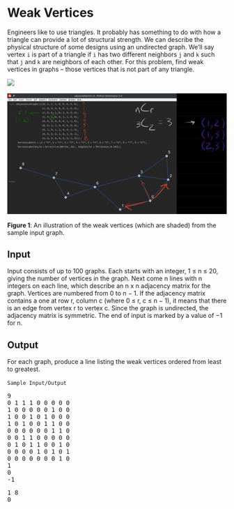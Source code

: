 # Weak Vertices

Engineers like to use triangles. It probably has something to do with how a triangle can provide a lot of structural strength. 
We can describe the physical structure of some designs using an undirected graph. We’ll say vertex `i` is part of a triangle if `i` 
has two different neighbors `j` and `k` such that `j` and `k` are neighbors of each other. For this problem, find weak vertices 
in graphs – those vertices that is not part of any triangle.

<img src="https://open.kattis.com/problems/weakvertices/file/statement/en/img-0001.png" width=30%>

![](../../docs/AdjacencyMatrix1.png)

**Figure 1**: An illustration of the weak vertices (which are shaded) from the sample input graph.

## Input

Input consists of up to 100 graphs. Each starts with an integer, 1 ≤ n ≤ 20, giving the number of vertices in the graph. 
Next come n lines with n integers on each line, which describe an n x n adjacency matrix for the graph. 
Vertices are numbered from 0 to n − 1. If the adjacency matrix contains a one at row r, column c (where 0 ≤ r, c ≤ n − 1), 
it means that there is an edge from vertex r to vertex c. Since the graph is undirected, the adjacency matrix is symmetric. 
The end of input is marked by a value of −1 for n.

## Output

For each graph, produce a line listing the weak vertices
ordered from least to greatest.

`Sample Input/Output`

<pre>
9
0 1 1 1 0 0 0 0 0
1 0 0 0 0 0 1 0 0
1 0 0 1 0 1 0 0 0
1 0 1 0 0 1 1 0 0
0 0 0 0 0 0 1 1 0
0 0 1 1 0 0 0 0 0
0 1 0 1 1 0 0 1 0
0 0 0 0 1 0 1 0 1
0 0 0 0 0 0 0 1 0
1
0
-1
</pre>
<pre>
1 8
0
</pre>
